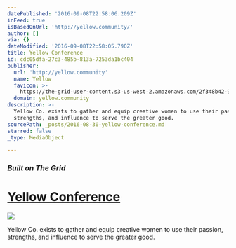 ```yaml
---
datePublished: '2016-09-08T22:58:06.209Z'
inFeed: true
isBasedOnUrl: 'http://yellow.community/'
author: []
via: {}
dateModified: '2016-09-08T22:58:05.790Z'
title: Yellow Conference
id: cdc05dfa-27c3-485b-813a-7253da1bc404
publisher:
  url: 'http://yellow.community'
  name: Yellow
  favicon: >-
    https://the-grid-user-content.s3-us-west-2.amazonaws.com/2f348b42-90b0-4d18-bee4-a57cd34c0758.png
  domain: yellow.community
description: >-
  Yellow Co. exists to gather and equip creative women to use their passion,
  strengths, and influence to serve the greater good.
sourcePath: _posts/2016-08-30-yellow-conference.md
starred: false
_type: MediaObject

---
```

### _Built on The Grid_

# [Yellow Conference][0]
![](https://the-grid-user-content.s3-us-west-2.amazonaws.com/740c6d6a-c367-4544-8c85-0140376d6c87.png)

Yellow Co. exists to gather and equip creative women to use their passion, strengths, and influence to serve the greater good.

[0]: http://yellow.community/ "The Yellow Conference"